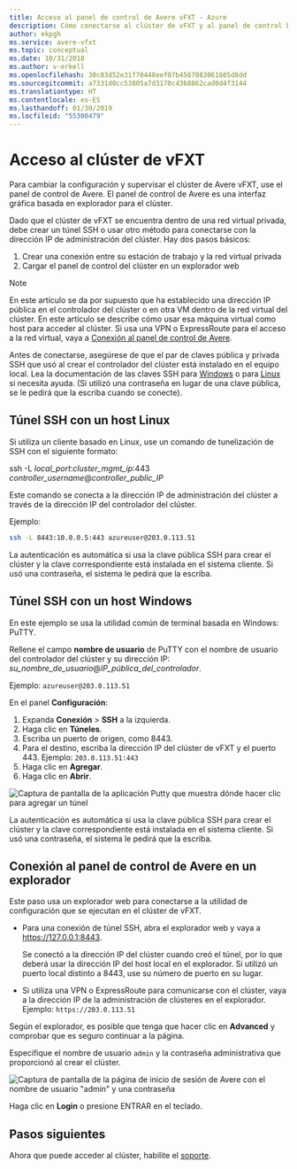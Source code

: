 ```yaml
---
title: Acceso al panel de control de Avere vFXT - Azure
description: Cómo conectarse al clúster de vFXT y al panel de control basado en explorador de Avere para configurar Avere vFXT
author: ekpgh
ms.service: avere-vfxt
ms.topic: conceptual
ms.date: 10/31/2018
ms.author: v-erkell
ms.openlocfilehash: 30c03d52e31f70448eef07b4567083061605d8dd
ms.sourcegitcommit: a7331d0cc53805a7d3170c4368862cad0d4f3144
ms.translationtype: HT
ms.contentlocale: es-ES
ms.lasthandoff: 01/30/2019
ms.locfileid: "55300479"
---
```

# <a name="access-the-vfxt-cluster"></a>Acceso al clúster de vFXT

Para cambiar la configuración y supervisar el clúster de Avere vFXT, use el panel de control de Avere. El panel de control de Avere es una interfaz gráfica basada en explorador para el clúster.

Dado que el clúster de vFXT se encuentra dentro de una red virtual privada, debe crear un túnel SSH o usar otro método para conectarse con la dirección IP de administración del clúster. Hay dos pasos básicos: 

1. Crear una conexión entre su estación de trabajo y la red virtual privada 
1. Cargar el panel de control del clúster en un explorador web 

> [!NOTE] 
> En este artículo se da por supuesto que ha establecido una dirección IP pública en el controlador del clúster o en otra VM dentro de la red virtual del clúster. En este artículo se describe cómo usar esa máquina virtual como host para acceder al clúster. Si usa una VPN o ExpressRoute para el acceso a la red virtual, vaya a [Conexión al panel de control de Avere](#connect-to-the-avere-control-panel-in-a-browser).

Antes de conectarse, asegúrese de que el par de claves pública y privada SSH que usó al crear el controlador del clúster está instalado en el equipo local. Lea la documentación de las claves SSH para [Windows](https://docs.microsoft.com/azure/virtual-machines/linux/ssh-from-windows) o para [Linux](https://docs.microsoft.com/azure/virtual-machines/linux/mac-create-ssh-keys) si necesita ayuda. (Si utilizó una contraseña en lugar de una clave pública, se le pedirá que la escriba cuando se conecte). 

## <a name="ssh-tunnel-with-a-linux-host"></a>Túnel SSH con un host Linux

Si utiliza un cliente basado en Linux, use un comando de tunelización de SSH con el siguiente formato: 

ssh -L *local_port*:*cluster_mgmt_ip*:443 *controller_username*@*controller_public_IP*

Este comando se conecta a la dirección IP de administración del clúster a través de la dirección IP del controlador del clúster.

Ejemplo:

```sh
ssh -L 8443:10.0.0.5:443 azureuser@203.0.113.51
```

La autenticación es automática si usa la clave pública SSH para crear el clúster y la clave correspondiente está instalada en el sistema cliente. Si usó una contraseña, el sistema le pedirá que la escriba.

## <a name="ssh-tunnel-with-a-windows-host"></a>Túnel SSH con un host Windows

En este ejemplo se usa la utilidad común de terminal basada en Windows: PuTTY.

Rellene el campo **nombre de usuario** de PuTTY con el nombre de usuario del controlador del clúster y su dirección IP: *su_nombre_de_usuario*@*IP_pública_del_controlador*.

Ejemplo: ``azureuser@203.0.113.51``

En el panel **Configuración**:

1. Expanda **Conexión** > **SSH** a la izquierda. 
1. Haga clic en **Túneles**. 
1. Escriba un puerto de origen, como 8443. 
1. Para el destino, escriba la dirección IP del clúster de vFXT y el puerto 443. 
   Ejemplo: ``203.0.113.51:443``
1. Haga clic en **Agregar**.
1. Haga clic en **Abrir**.

![Captura de pantalla de la aplicación Putty que muestra dónde hacer clic para agregar un túnel](media/avere-vfxt-ptty-numbered.png)

La autenticación es automática si usa la clave pública SSH para crear el clúster y la clave correspondiente está instalada en el sistema cliente. Si usó una contraseña, el sistema le pedirá que la escriba.

## <a name="connect-to-the-avere-control-panel-in-a-browser"></a>Conexión al panel de control de Avere en un explorador

Este paso usa un explorador web para conectarse a la utilidad de configuración que se ejecutan en el clúster de vFXT.

* Para una conexión de túnel SSH, abra el explorador web y vaya a https://127.0.0.1:8443. 

  Se conectó a la dirección IP del clúster cuando creó el túnel, por lo que deberá usar la dirección IP del host local en el explorador. Si utilizó un puerto local distinto a 8443, use su número de puerto en su lugar.

* Si utiliza una VPN o ExpressRoute para comunicarse con el clúster, vaya a la dirección IP de la administración de clústeres en el explorador. Ejemplo: ``https://203.0.113.51``

Según el explorador, es posible que tenga que hacer clic en **Advanced** y comprobar que es seguro continuar a la página.

Especifique el nombre de usuario `admin` y la contraseña administrativa que proporcionó al crear el clúster.

![Captura de pantalla de la página de inicio de sesión de Avere con el nombre de usuario "admin" y una contraseña](media/avere-vfxt-gui-login.png)

Haga clic en **Login** o presione ENTRAR en el teclado.

## <a name="next-steps"></a>Pasos siguientes

Ahora que puede acceder al clúster, habilite el [soporte](avere-vfxt-enable-support.md).
